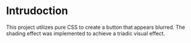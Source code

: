 # Intrudoction

This project utilizes pure CSS to create a button that appears blurred.
The shading effect was implemented to achieve a triadic visual effect.